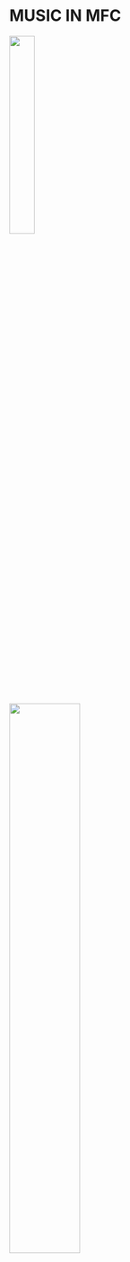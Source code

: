 # MUSIC IN MFC
<img src="https://user-images.githubusercontent.com/40309508/103150283-faf5d680-47b5-11eb-8dd4-0a32f3c1546d.JPG" width="30%"></img>

<img src="https://user-images.githubusercontent.com/40309508/103150284-fb8e6d00-47b5-11eb-8530-2e01f1d8245f.JPG" width="50%"></img>
